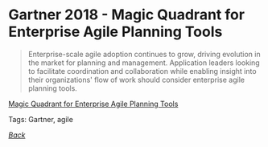 # Gartner 2018 - Magic Quadrant for Enterprise Agile Planning Tools

> Enterprise-scale agile adoption continues to grow, driving evolution in the market for planning and management. Application leaders looking to facilitate coordination and collaboration while enabling insight into their organizations' flow of work should consider enterprise agile planning tools.

[Magic Quadrant for Enterprise Agile Planning Tools](https://www.gartner.com/doc/reprints?id=1-4YK11NZ&ct=180507)

Tags: Gartner, agile

[_Back_](../)
